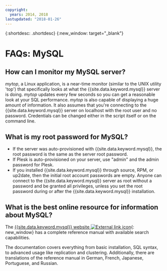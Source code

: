 ```yaml
---
copyright:
  years: 2014, 2018
lastupdated: "2018-01-26"
---
```


{:shortdesc: .shortdesc}
{:new_window: target="_blank"}

# FAQs: MySQL

## How can I monitor my MySQL server?

_mytop_, a Linux application, is a near-time monitor (similar to the UNIX utility 'top') that specifically looks at what the {{site.data.keyword.mysql}} server is doing. _mytop_ updates every few seconds so you can get a reasonable look at your SQL performance. _mytop_ is also capable of displaying a huge amount of information. It also assumes that you're connecting to the {{site.data.keyword.mysql}} server on localhost with the root user and no password. Credentials can be changed either in the script itself or on the command line.

## What is my root password for MySQL?

* If the server was auto-provisioned with {{site.data.keyword.mysql}}, the root password is the same as the server root password.
* If Plesk is auto-provisioned on your server, use "admin" and the admin password for Plesk.
* If you installed {{site.data.keyword.mysql}} through source, RPM, or up2date, then the initial root account passwords are empty. Anyone can connect to the {{site.data.keyword.mysql}} server as root without a password and be granted all privileges, unless you set the root password during or after the {{site.data.keyword.mysql}} installation.

## What is the best online resource for information about MySQL?

The [{{site.data.keyword.mysql}} website ![External link icon](../../icons/launch-glyph.svg "External link icon")](http://dev.mysql.com/doc/){: new_window} has a complete reference manual with available search capabilities.

The documentation covers everything from basic installation, SQL syntax, to advanced usage like replication and clustering. Additionally, there are translations of the reference manual in German, French, Japanese, Portuguese, and Russian.
